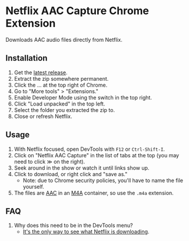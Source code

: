 # Netflix AAC Capture Chrome Extension
Downloads AAC audio files directly from Netflix.

## Installation
1. Get the [latest release](https://github.com/ribbanya/chrome-netflix-aac-capture/releases).
1. Extract the zip somewhere permanent.
1. Click the … at the top right of Chrome.
1. Go to "More tools" > "Extensions."
1. Enable Developer Mode using the switch in the top right.
1. Click "Load unpacked" in the top left.
1. Select the folder you extracted the zip to.
1. Close or refresh Netflix.

## Usage
1. With Netflix focused, open DevTools with `F12` or `Ctrl-Shift-I`.
1. Click on "Netflix AAC Capture" in the list of tabs at the top (you may need to click ≫ on the right).
1. Seek around in the show or watch it until links show up.
1. Click to download, or right click and "save as."
   - Note: due to Chrome security policies, you'll have to name the file yourself.
1. The files are [AAC](https://en.wikipedia.org/wiki/Advanced_Audio_Coding) in an [M4A](https://en.wikipedia.org/wiki/MPEG-4_Part_14#Filename_extensions) container, so use the `.m4a` extension.

## FAQ
1. Why does this need to be in the DevTools menu?
   - [It's the only way to see what Netflix is downloading](https://stackoverflow.com/a/18446617/5880994).
